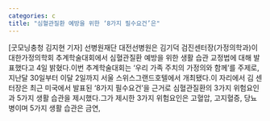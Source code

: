 ```yaml
---
categories: c
title: "심혈관질환 예방을 위한 ‘8가지 필수요건’은"
---
```

[굿모닝충청 김지현 기자] 선병원재단 대전선병원은 김기덕 검진센터장(가정의학과)이 대한가정의학회 추계학술대회에서 심혈관질환 예방을 위한 생활 습관 교정법에 대해 발표했다고 4일 밝혔다.이번 추계학술대회는 ‘우리 가족 주치의 가정의와 함께’를 주제로, 지난달 30일부터 이달 2일까지 서울 스위스그랜드호텔에서 개최됐다.이 자리에서 김 센터장은 최근 미국에서 발표된 ‘8가지 필수요건’을 근거로 심혈관질환의 3가지 위험요인과 5가지 생활 습관을 제시했다.그가 제시한 3가지 위험요인은 고혈압, 고지혈증, 당뇨병이며 5가지 생활 습관은 금연,
